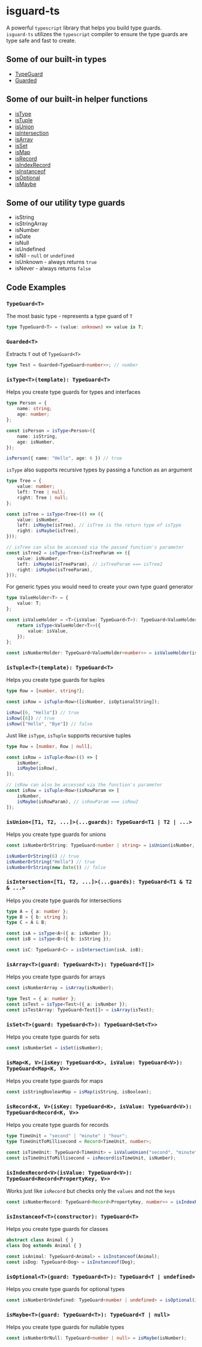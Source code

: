 # isguard-ts
A powerful `typescript` library that helps you build type guards.<br/>
`isguard-ts` utilizes the `typescript` compiler to ensure the type guards are type safe and fast to create.

## Some of our built-in types
+ [TypeGuard](#type-guard)
+ [Guarded](#guarded)

## Some of our built-in helper functions
+ [isType](#is-type)
+ [isTuple](#is-tuple)
+ [isUnion](#is-union)
+ [isIntersection](#is-intersection)
+ [isArray](#is-array)
+ [isSet](#is-set)
+ [isMap](#is-map)
+ [isRecord](#is-record)
+ [isIndexRecord](#is-index-record)
+ [isInstanceof](#is-instanceof)
+ [isOptional](#is-optional)
+ [isMaybe](#is-maybe)

## Some of our utility type guards
+ isString
+ isStringArray
+ isNumber
+ isDate
+ isNull
+ isUndefined
+ isNil - `null` or `undefined`
+ isUnknown - always returns `true`
+ isNever - always returns `false`

## Code Examples

><span id="type-guard" ></span>
### `TypeGuard<T>`
The most basic type - represents a type guard of `T`
```typescript
type TypeGuard<T> = (value: unknown) => value is T;
```

><span id="guarded" ></span>
### `Guarded<T>`
Extracts `T` out of `TypeGuard<T>`
```typescript
type Test = Guarded<TypeGuard<number>>; // number
```

><span id="is-type" ></span>
### `isType<T>(template): TypeGuard<T>`
Helps you create type guards for types and interfaces
```typescript
type Person = {
	name: string;
	age: number;
};

const isPerson = isType<Person>({
	name: isString,
	age: isNumber,
});

isPerson({ name: "Hello", age: 6 }) // true
```

`isType` also supports recursive types by passing a function as an argument
```typescript
type Tree = {
	value: number;
	left: Tree | null;
	right: Tree | null;
};

const isTree = isType<Tree>(() => ({
	value: isNumber,
	left: isMaybe(isTree), // isTree is the return type of isType
	right: isMaybe(isTree),
}));

// isTree can also be accessed via the passed function's parameter
const isTree2 = isType<Tree>(isTreeParam => ({
	value: isNumber,
	left: isMaybe(isTreeParam), // isTreeParam === isTree2
	right: isMaybe(isTreeParam),
}));
```

For generic types you would need to create your own type guard generator
```typescript
type ValueHolder<T> = {
	value: T;
};

const isValueHolder = <T>(isValue: TypeGuard<T>): TypeGuard<ValueHolder<T>> => {
	return isType<ValueHolder<T>>({
		value: isValue,
	});
};

const isNumberHolder: TypeGuard<ValueHolder<number>> = isValueHolder(isNumber);
```
><span id="is-tuple" ></span>
### `isTuple<T>(template): TypeGuard<T>`
Helps you create type guards for tuples
```typescript
type Row = [number, string?];

const isRow = isTuple<Row>([isNumber, isOptionalString]);

isRow([6, "Hello"]) // true
isRow([6]) // true
isRow(["Hello", "Bye"]) // false
```

Just like `isType`, `isTuple` supports recursive tuples
```typescript
type Row = [number, Row | null];

const isRow = isTuple<Row>(() => [
	isNumber,
	isMaybe(isRow),
]);

// isRow can also be accessed via the function's parameter
const isRow = isTuple<Row>(isRowParam => [
	isNumber,
	isMaybe(isRowParam), // isRowParam === isRow2
]);
```

><span id="is-union" ></span>
### `isUnion<[T1, T2, ...]>(...guards): TypeGuard<T1 | T2 | ...>`
Helps you create type guards for unions
```typescript
const isNumberOrString: TypeGuard<number | string> = isUnion(isNumber, isString);

isNumberOrString(6) // true
isNumberOrString("Hello") // true
isNumberOrString(new Date()) // false
```

><span id="is-intersection" ></span>
### `isIntersection<[T1, T2, ...]>(...guards): TypeGuard<T1 & T2 & ...>`
Helps you create type guards for intersections
```typescript
type A = { a: number };
type B = { b: string };
type C = A & B;

const isA = isType<A>({ a: isNumber });
const isB = isType<B>({ b: isString });

const isC: TypeGuard<C> = isIntersection(isA, isB);
```

><span id="is-array" ></span>
### `isArray<T>(guard: TypeGuard<T>): TypeGuard<T[]>`
Helps you create type guards for arrays
```typescript
const isNumberArray = isArray(isNumber);

type Test = { a: number };
const isTest = isType<Test>({ a: isNumber });
const isTestArray: TypeGuard<Test[]> = isArray(isTest);
```

><span id="is-set" ></span>
### `isSet<T>(guard: TypeGuard<T>): TypeGuard<Set<T>>`
Helps you create type guards for sets
```typescript
const isNumberSet = isSet(isNumber);
```

><span id="is-map" ></span>
### `isMap<K, V>(isKey: TypeGuard<K>, isValue: TypeGuard<V>): TypeGuard<Map<K, V>>`
Helps you create type guards for maps
```typescript
const isStringBooleanMap = isMap(isString, isBoolean);
```

><span id="is-record" ></span>
### `isRecord<K, V>(isKey: TypeGuard<K>, isValue: TypeGuard<V>): TypeGuard<Record<K, V>>`
Helps you create type guards for records
```typescript
type TimeUnit = "second" | "minute" | "hour";
type TimeUnitToMillisecond = Record<TimeUnit, number>;

const isTimeUnit: TypeGuard<TimeUnit> = isValueUnion("second", "minute", "hour");
const isTimeUnitToMillisecond = isRecord(isTimeUnit, isNumber);
```

><span id="is-index-record" ></span>
### `isIndexRecord<V>(isValue: TypeGuard<V>): TypeGuard<Record<PropertyKey, V>>`
Works just like `isRecord` but checks only the `values` and not the `keys`
```typescript
const isNumberRecord: TypeGuard<Record<PropertyKey, number>> = isIndexRecord(isNumber);
```

><span id="is-instanceof" ></span>
### `isInstanceof<T>(constructor): TypeGuard<T>`
Helps you create type guards for classes
```typescript
abstract class Animal { }
class Dog extends Animal { }

const isAnimal: TypeGuard<Animal> = isInstanceof(Animal);
const isDog: TypeGuard<Dog> = isInstanceof(Dog);
```

><span id="is-optional" ></span>
### `isOptional<T>(guard: TypeGuard<T>): TypeGuard<T | undefined>`
Helps you create type guards for optional types
```typescript
const isNumberOrUndefined: TypeGuard<number | undefined> = isOptional(isNumber);
```

><span id="is-maybe" ></span>
### `isMaybe<T>(guard: TypeGuard<T>): TypeGuard<T | null>`
Helps you create type guards for nullable types
```typescript
const isNumberOrNull: TypeGuard<number | null> = isMaybe(isNumber);
```
